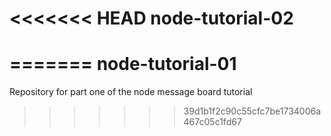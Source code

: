 <<<<<<< HEAD
node-tutorial-02
================
=======
node-tutorial-01
================

Repository for part one of the node message board tutorial
>>>>>>> 39d1b1f2c90c55cfc7be1734006a467c05c1fd67
